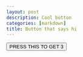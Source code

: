 ```yaml
---
layout: post
description: Cool button
categories: [markdown]
title: Button that says hi
---
```


<button id="enter" onclick="print(a,b)">PRESS THIS TO GET 3</button> 
<p id="result"></p>
<!-- javascript -->
<script>
    function print(a,b) {
        document.getElementById("result").innerHTML = a + b // math
    }
    // variables are defined
    var a = 1
    var b = 2
</script>
